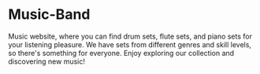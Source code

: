 # Music-Band
Music website, where you can find drum sets, flute sets, and piano sets for your listening pleasure. We have sets from different genres and skill levels, so there's something for everyone. Enjoy exploring our collection and discovering new music!
